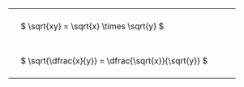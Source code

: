 ---
---

<style type="text/css">
#T_16ea7 th.col_heading {
  text-align: left;
  font-size: 1em;
}
#T_16ea7 td {
  text-align: left;
  font-size: 1em;
  padding: 1.5em;
}
#T_16ea7_row0_col0, #T_16ea7_row1_col0 {
  width: 400px;
  white-space: pre-wrap;
}
</style>
<table id="T_16ea7">
  <thead>
  </thead>
  <tbody>
    <tr>
      <td id="T_16ea7_row0_col0" class="data row0 col0" >$ \sqrt{xy} = \sqrt{x} \times \sqrt{y} $</td>
    </tr>
    <tr>
      <td id="T_16ea7_row1_col0" class="data row1 col0" >$ \sqrt{\dfrac{x}{y}} = \dfrac{\sqrt{x}}{\sqrt{y}} $</td>
    </tr>
  </tbody>
</table>
